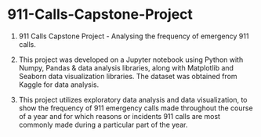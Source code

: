 # 911-Calls-Capstone-Project

1. 911 Calls Capstone Project - Analysing the frequency of emergency 911 calls.

2. This project was developed on a Jupyter notebook using Python with Numpy, Pandas & data analysis libraries, along with Matplotlib and Seaborn data visualization libraries. The dataset was obtained from Kaggle for data analysis.

3. This project utilizes exploratory data analysis and data visualization, to show the frequency of 911 emergency calls made throughout the course of a year and for which reasons or incidents 911 calls are most commonly made during a particular part of the year. 
